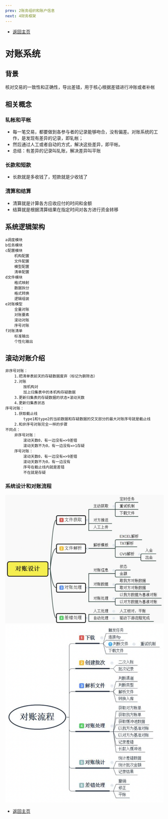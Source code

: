 ```yaml
---
prev: 2账务组织和账户信息
next: 4财务框架
---
```


* [返回主页](../home.md)
# 对账系统
## 背景
核对交易的一致性和正确性，导出差错，用于核心根据差错进行冲账或者补帐

## 相关概念
### 轧帐和平帐
+ 每一笔交易，都要做到各参与者的记录能够吻合，没有偏差。对账系统的工作，是发现有差异的记录，即轧帐； 
+ 然后通过人工或者自动的方式，解决这些差异，即平帐。
+ 总结：有差异的记录叫轧账，解决差异叫平账
### 长款和短款
+ 长款就是多收钱了，短款就是少收钱了
### 清算和结算
+ 清算就是计算各方应收应付的时间和金额
+ 结算就是根据清算结果在指定时间对各方进行资金转移

## 系统逻辑架构
```text
a调度模块
b任务模块
c配置模块
    机构配置
    文件配置
    模型配置
    清单配置
d文件模块
    格式映射
    数据拆分
    格式转换
    逻辑组装
e对账模型
    全量对账
    对账要素
    滚动对账
    序号对账
f对账清单
    标准输出
    个性化输出
```
## 滚动对账介绍
```text
非序号对账：
    1.把清单表前天的存疑数据废弃（标记为删除态）
    2.对账
        按机构对
        加上归集表中的本机构存疑数据
    3.更新归集表的存疑数据的状态+滚动天数
    4.更新归集表状态
序号对账：
    1.获取截止线
        type1和type2的当前数据和存疑数据的交叉部分的最大对账序号就是截止线
    2.和非序号对账完全一样的步骤
不同点：
    非序号对账：
        滚动天数0，有一边没有=>9差错	
        滚动天数不为0，有一边没有=>1存疑
    序号对账：
        滚动天数0，有一边没有=>9差错	
        滚动天数不为0，有一边没有
        序号在截止线内就是差错
        不在就是存疑
```

### 系统设计和对账流程
![](../../picture/4/3对账设计.png)
![](../../picture/4/3对账流程.png)

* [返回主页](../home.md)